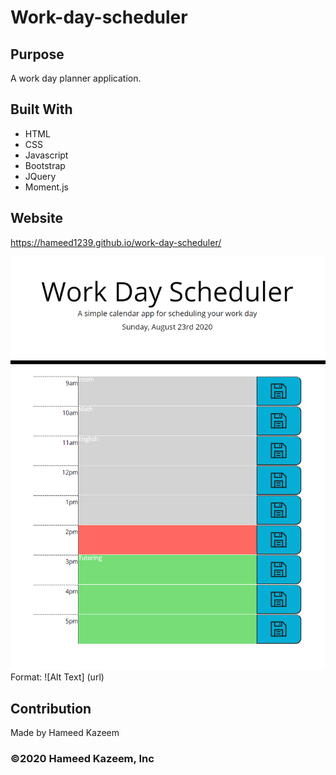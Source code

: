 # Work-day-scheduler
## Purpose
A work day planner application. 

## Built With
* HTML
* CSS
* Javascript
* Bootstrap
* JQuery
* Moment.js

## Website
https://hameed1239.github.io/work-day-scheduler/


![Website Screenshot](./assets/images/Capture.PNG)
Format: ![Alt Text] (url)
## Contribution
Made by Hameed Kazeem

### ©️2020 Hameed Kazeem, Inc 